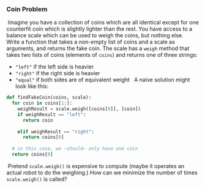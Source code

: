 ### Coin Problem
​
Imagine you have a collection of coins which are all identical except for one
counterfit coin which is slightly lighter than the rest.  You have access to a balance 
scale which can be used to weigh the coins, but nothing else.
​
Write a function that takes a non-empty list of coins and a scale as arguments, and returns
the fake coin.  The scale has a `weigh` method that takes two lists of coins (elements of `coins`)
and returns one of three strings:
​
- `"left"` if the left side is heavier
- `"right"` if the right side is heavier
- `"equal"` if both sides are of equivalent weight
​
​
A naive solution might look like this:

```python
def findFakeCoin(coins, scale):
  for coin in coins[1:]:
    weighResult = scale.weigh([coins[0]], [coin])
    if weighResult == "left":
      return coin
​
    elif weighResult == "right":
      return coins[0]
​
  # in this case, we ~should~ only have one coin
  return coins[0]
```
​
Pretend `scale.weigh()` is expensive to compute (maybe it operates an actual robot to do the weighing.)
How can we minimize the number of times `scale.weigh()` is called?
